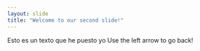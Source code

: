 ```yaml
---
layout: slide
title: "Welcome to our second slide!"
---
```

Esto es un texto que he puesto yo
Use the left arrow to go back!
